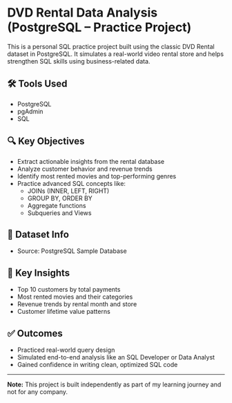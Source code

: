 # DVD Rental Data Analysis (PostgreSQL – Practice Project)

This is a personal SQL practice project built using the classic DVD Rental dataset in PostgreSQL. It simulates a real-world video rental store and helps strengthen SQL skills using business-related data.

## 🛠 Tools Used
- PostgreSQL
- pgAdmin
- SQL

## 🔍 Key Objectives
- Extract actionable insights from the rental database
- Analyze customer behavior and revenue trends
- Identify most rented movies and top-performing genres
- Practice advanced SQL concepts like:
  - JOINs (INNER, LEFT, RIGHT)
  - GROUP BY, ORDER BY
  - Aggregate functions
  - Subqueries and Views

## 📁 Dataset Info
- Source: PostgreSQL Sample Database

## 🔗 Key Insights
- Top 10 customers by total payments
- Most rented movies and their categories
- Revenue trends by rental month and store
- Customer lifetime value patterns

## ✅ Outcomes
- Practiced real-world query design
- Simulated end-to-end analysis like an SQL Developer or Data Analyst
- Gained confidence in writing clean, optimized SQL code

---

**Note:** This project is built independently as part of my learning journey and not for any company.
